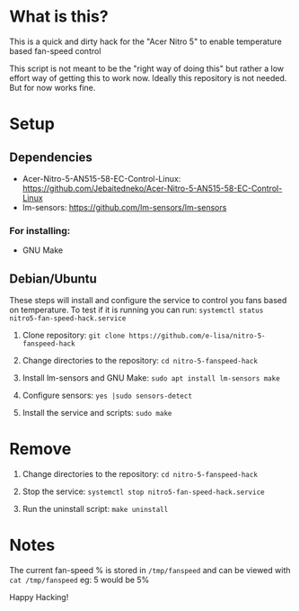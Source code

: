 # What is this?

This is a quick and dirty hack for the "Acer Nitro 5" to enable temperature based fan-speed control

This script is not meant to be the "right way of doing this" but rather a low effort way of getting this to work now. Ideally this repository is not needed. But for now works fine.

# Setup

## Dependencies

- Acer-Nitro-5-AN515-58-EC-Control-Linux: https://github.com/Jebaitedneko/Acer-Nitro-5-AN515-58-EC-Control-Linux
- lm-sensors: https://github.com/lm-sensors/lm-sensors

### For installing:

- GNU Make

## Debian/Ubuntu

These steps will install and configure the service to control you fans based on temperature. To test if it is running you can run: `systemctl status nitro5-fan-speed-hack.service`

1) Clone repository:
`git clone https://github.com/e-lisa/nitro-5-fanspeed-hack`

2) Change directories to the repository:
`cd nitro-5-fanspeed-hack`

3) Install lm-sensors and GNU Make:
`sudo apt install lm-sensors make`

4) Configure sensors:
`yes |sudo sensors-detect`

5) Install the service and scripts:
`sudo make`

# Remove

1) Change directories to the repository:
`cd nitro-5-fanspeed-hack`

2) Stop the service:
`systemctl stop nitro5-fan-speed-hack.service`

3) Run the uninstall script:
`make uninstall`

# Notes

The current fan-speed % is stored in `/tmp/fanspeed` and can be viewed with `cat /tmp/fanspeed` eg: 5 would be 5%

Happy Hacking!
